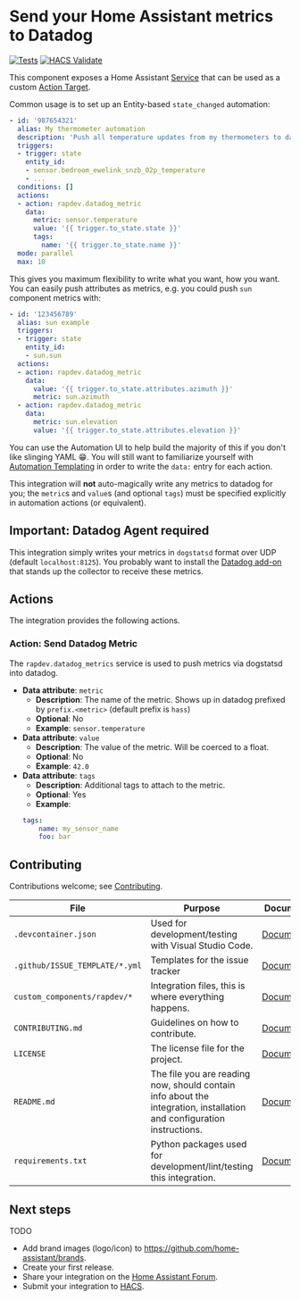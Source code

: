 # Send your Home Assistant metrics to Datadog

[![Tests](https://github.com/rapdev-io/ha-datadog-metrics/actions/workflows/test.yml/badge.svg)](https://github.com/rapdev-io/ha-datadog-metrics/actions/workflows/test.yml) [![HACS Validate](https://github.com/rapdev-io/ha-datadog-metrics/actions/workflows/validate.yml/badge.svg)](https://github.com/rapdev-io/ha-datadog-metrics/actions/workflows/validate.yml)

This component exposes a Home Assistant [Service](https://developers.home-assistant.io/docs/dev_101_services) that can be used as a custom [Action Target](https://www.home-assistant.io/docs/automation/action/).

Common usage is to set up an Entity-based `state_changed` automation:

```yaml
- id: '987654321'
  alias: My thermometer automation
  description: 'Push all temperature updates from my thermometers to datadog'
  triggers:
  - trigger: state
    entity_id:
    - sensor.bedroom_ewelink_snzb_02p_temperature
    - ...
  conditions: []
  actions:
  - action: rapdev.datadog_metric
    data:
      metric: sensor.temperature
      value: '{{ trigger.to_state.state }}'
      tags:
        name: '{{ trigger.to_state.name }}'
  mode: parallel
  max: 10
```

This gives you maximum flexibility to write what you want, how you want.  You can easily push attributes as metrics, e.g. you could push `sun` component metrics with:

```yaml
- id: '123456789'
  alias: sun example
  triggers:
  - trigger: state
    entity_id:
    - sun.sun
  actions:
  - action: rapdev.datadog_metric
    data:
      value: '{{ trigger.to_state.attributes.azimuth }}'
      metric: sun.azimuth
  - action: rapdev.datadog_metric
    data:
      metric: sun.elevation
      value: '{{ trigger.to_state.attributes.elevation }}'
```

You can use the Automation UI to help build the majority of this if you don't like slinging YAML :grin:. You will still want to familiarize yourself with [Automation Templating](https://www.home-assistant.io/docs/automation/templating/) in order to write the `data:` entry for each action.

This integration will **not** auto-magically write any metrics to datadog for you; the `metric`s and `value`s (and optional `tags`) must be specified explicitly in automation actions (or equivalent).

## Important: Datadog Agent required

This integration simply writes your metrics in `dogstatsd` format over UDP (default `localhost:8125`). You probably want to install the [Datadog add-on](TODO) that stands up the collector to receive these metrics.

## Actions

The integration provides the following actions.

### Action: Send Datadog Metric

The `rapdev.datadog_metrics` service is used to push metrics via dogstatsd into datadog.

- **Data attribute**: `metric`
    - **Description**: The name of the metric. Shows up in datadog prefixed by `prefix.<metric>` (default prefix is `hass`)
    - **Optional**: No
    - **Example**: `sensor.temperature`
- **Data attribute**: `value`
    - **Description**: The value of the metric. Will be coerced to a float.
    - **Optional**: No
    - **Example**: `42.0`
- **Data attribute**: `tags`
    - **Description**: Additional tags to attach to the metric.
    - **Optional**: Yes
    - **Example**:
    ```yaml
    tags:
        name: my_sensor_name
        foo: bar
    ```

## Contributing

Contributions welcome; see [Contributing](CONTRIBUTING.md).

File | Purpose | Documentation
-- | -- | --
`.devcontainer.json` | Used for development/testing with Visual Studio Code. | [Documentation](https://code.visualstudio.com/docs/remote/containers)
`.github/ISSUE_TEMPLATE/*.yml` | Templates for the issue tracker | [Documentation](https://help.github.com/en/github/building-a-strong-community/configuring-issue-templates-for-your-repository)
`custom_components/rapdev/*` | Integration files, this is where everything happens. | [Documentation](https://developers.home-assistant.io/docs/creating_component_index)
`CONTRIBUTING.md` | Guidelines on how to contribute. | [Documentation](https://help.github.com/en/github/building-a-strong-community/setting-guidelines-for-repository-contributors)
`LICENSE` | The license file for the project. | [Documentation](https://help.github.com/en/github/creating-cloning-and-archiving-repositories/licensing-a-repository)
`README.md` | The file you are reading now, should contain info about the integration, installation and configuration instructions. | [Documentation](https://help.github.com/en/github/writing-on-github/basic-writing-and-formatting-syntax)
`requirements.txt` | Python packages used for development/lint/testing this integration. | [Documentation](https://pip.pypa.io/en/stable/user_guide/#requirements-files)

## Next steps

TODO

- Add brand images (logo/icon) to https://github.com/home-assistant/brands.
- Create your first release.
- Share your integration on the [Home Assistant Forum](https://community.home-assistant.io/).
- Submit your integration to [HACS](https://hacs.xyz/docs/publish/start).

